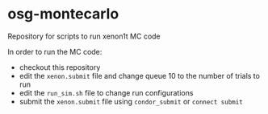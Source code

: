 # osg-montecarlo
Repository for scripts to run xenon1t MC code

In order to run the MC code:
* checkout this repository
* edit the `xenon.submit` file and change queue 10 to the number of trials to run
* edit the `run_sim.sh` file to change run configurations
* submit the `xenon.submit` file using `condor_submit` or `connect submit`
